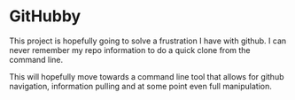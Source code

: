 # GitHubby
This project is hopefully going to solve a frustration I have with github. I can never remember my repo information to do a quick clone from the command line.

This will hopefully move towards a command line tool that allows for github navigation, information pulling and at some point even full manipulation.
